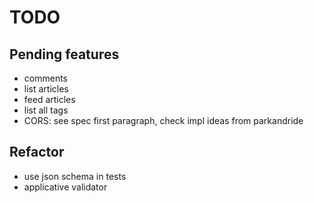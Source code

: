 # TODO

## Pending features
* comments
* list articles
* feed articles
* list all tags
* CORS: see spec first paragraph, check impl ideas from parkandride

## Refactor
* use json schema in tests
* applicative validator
